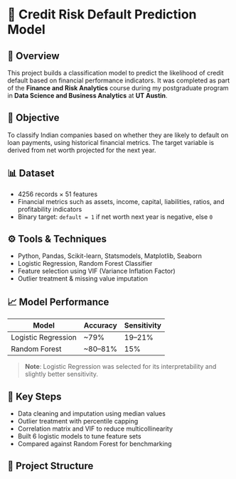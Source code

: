 # 🏦 Credit Risk Default Prediction Model

## 📌 Overview
This project builds a classification model to predict the likelihood of credit default based on financial performance indicators. It was completed as part of the **Finance and Risk Analytics** course during my postgraduate program in **Data Science and Business Analytics** at **UT Austin**.

## 🧠 Objective
To classify Indian companies based on whether they are likely to default on loan payments, using historical financial metrics. The target variable is derived from net worth projected for the next year.

## 📊 Dataset
- 4256 records × 51 features
- Financial metrics such as assets, income, capital, liabilities, ratios, and profitability indicators
- Binary target: `default = 1` if net worth next year is negative, else `0`

## ⚙️ Tools & Techniques
- Python, Pandas, Scikit-learn, Statsmodels, Matplotlib, Seaborn
- Logistic Regression, Random Forest Classifier
- Feature selection using VIF (Variance Inflation Factor)
- Outlier treatment & missing value imputation

## 📈 Model Performance
| Model             | Accuracy | Sensitivity |
|------------------|----------|-------------|
| Logistic Regression | ~79%     | 19–21%      |
| Random Forest       | ~80–81%  | 15%         |

> **Note**: Logistic Regression was selected for its interpretability and slightly better sensitivity.

## 🧠 Key Steps
- Data cleaning and imputation using median values
- Outlier treatment with percentile capping
- Correlation matrix and VIF to reduce multicollinearity
- Built 6 logistic models to tune feature sets
- Compared against Random Forest for benchmarking

## 📁 Project Structure
